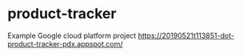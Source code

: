 # product-tracker
Example Google cloud platform project
https://20190521t113851-dot-product-tracker-pdx.appspot.com/

